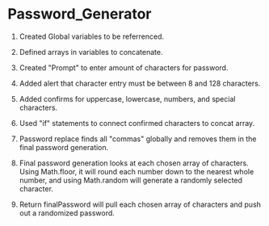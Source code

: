 # Password_Generator

1. Created Global variables to be referrenced.
2. Defined arrays in variables to concatenate.
3. Created "Prompt" to enter amount of characters for password.
4. Added alert that character entry must be between 8 and 128 characters.
4. Added confirms for uppercase, lowercase, numbers, and special characters.

5. Used "if" statements to connect confirmed characters to concat array.

6. Password replace finds all "commas" globally and removes them in the final password generation.
7. Final password generation looks at each chosen array of characters. Using Math.floor, it will round each number down to the nearest whole number, and using Math.random will generate a randomly selected character.

8. Return finalPassword will pull each chosen array of characters and push out a randomized password.